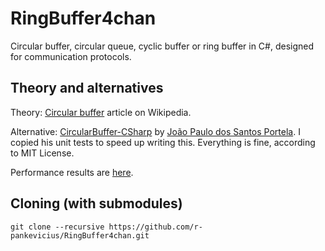 # RingBuffer4chan
Circular buffer, circular queue, cyclic buffer or ring buffer in C#, designed for communication protocols.

## Theory and alternatives

Theory: [Circular buffer](https://en.wikipedia.org/wiki/Circular_buffer) article on Wikipedia.

Alternative: [CircularBuffer-CSharp](https://github.com/joaoportela/CircularBuffer-CSharp) by [João Paulo dos Santos Portela](https://github.com/joaoportela). I copied his unit tests to speed up writing this. Everything is fine, according to MIT License.

Performance results are [here](./src/DeathMatchConsoleApp/).

## Cloning (with submodules)
```
git clone --recursive https://github.com/r-pankevicius/RingBuffer4chan.git
```
